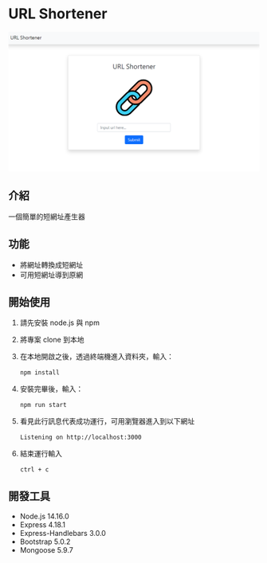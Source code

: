 # URL Shortener

![Index page](./public/images/1.png)


## 介紹

 一個簡單的短網址產生器

## 功能

- 將網址轉換成短網址
- 可用短網址導到原網

## 開始使用

1. 請先安裝 node.js 與 npm
2. 將專案 clone 到本地
3. 在本地開啟之後，透過終端機進入資料夾，輸入：

   ```bash
   npm install
   ```

4. 安裝完畢後，輸入：

   ```bash
   npm run start
   ```

5. 看見此行訊息代表成功運行，可用瀏覽器進入到以下網址

   ```bash
   Listening on http://localhost:3000
   ```

6. 結束運行輸入

   ```bash
   ctrl + c
   ```

## 開發工具

- Node.js 14.16.0
- Express 4.18.1
- Express-Handlebars 3.0.0
- Bootstrap 5.0.2
- Mongoose 5.9.7
